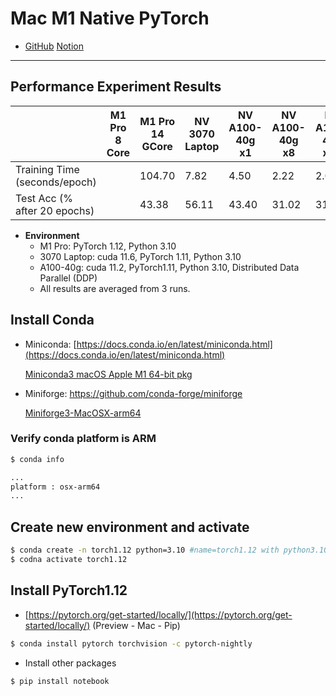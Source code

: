# Mac M1 Native PyTorch

* [GitHub](https://github.com/XuyangSHEN/m1_pytorch_performance) [Notion](https://www.notion.so/xuyangshen/Mac-M1-Native-PyTorch-96c73c4098e143aab607cce0f33d5922 )

------



## Performance Experiment Results

|                               | M1 Pro 8 Core | M1 Pro 14 GCore | NV 3070 Laptop | NV A100-40g x1 | NV A100-40g x8 | NV A100-40g x16 |
| ----------------------------- | ------------- | --------------- | -------------- | -------------- | -------------- | --------------- |
| Training Time (seconds/epoch) |               | 104.70          | 7.82           | 4.50           | 2.22           | 2.01            |
| Test Acc (% after 20 epochs)  |               | 43.38           | 56.11          | 43.40          | 31.02          | 31.02           |

- **Environment**
  - M1 Pro: PyTorch 1.12, Python 3.10
  - 3070 Laptop: cuda 11.6, PyTorch 1.11, Python 3.10
  - A100-40g: cuda 11.2, PyTorch1.11, Python 3.10, Distributed Data Parallel (DDP)
  - All results are averaged from 3 runs.



## Install Conda

- Miniconda: [https://docs.conda.io/en/latest/miniconda.html](https://docs.conda.io/en/latest/miniconda.html)

  [Miniconda3 macOS Apple M1 64-bit pkg](https://repo.anaconda.com/miniconda/Miniconda3-latest-MacOSX-arm64.pkg)

- Miniforge: https://github.com/conda-forge/miniforge

  [Miniforge3-MacOSX-arm64](https://github.com/conda-forge/miniforge/releases/latest/download/Miniforge3-MacOSX-arm64.sh)



### Verify conda platform is ARM

```bash
$ conda info

...
platform : osx-arm64
...
```



## Create new environment and activate

```bash
$ conda create -n torch1.12 python=3.10 #name=torch1.12 with python3.10 
$ codna activate torch1.12 
```



## Install PyTorch1.12

- [https://pytorch.org/get-started/locally/](https://pytorch.org/get-started/locally/) (Preview - Mac - Pip)

```bash
$ conda install pytorch torchvision -c pytorch-nightly
```

- Install other packages

```bash
$ pip install notebook
```

